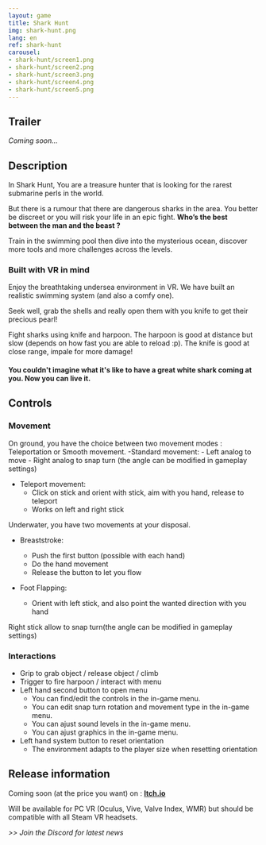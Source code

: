 ```yaml
---
layout: game
title: Shark Hunt
img: shark-hunt.png
lang: en
ref: shark-hunt
carousel:
- shark-hunt/screen1.png
- shark-hunt/screen2.png
- shark-hunt/screen3.png
- shark-hunt/screen4.png
- shark-hunt/screen5.png
---
```


## Trailer

*Coming soon...*

## Description
In Shark Hunt, You are a treasure hunter that is looking for the rarest submarine perls in the world. 

But there is a rumour that there are dangerous sharks in the area. You better be discreet or you will risk your life in an epic fight. **Who’s the best between the man and the beast ?** 

Train in the swimming pool then dive into the mysterious ocean, discover more tools and more challenges across the levels. 

### Built with VR in mind 
Enjoy the breathtaking undersea environment in VR. We have built an realistic swimming system (and also a comfy one).

Seek well, grab the shells and really open them with you knife to get their precious pearl!

Fight sharks using knife and harpoon. The harpoon is good at distance but slow (depends on how fast you are able to reload :p). The knife is good at close range, impale for more damage!

#### You couldn't imagine what it's like to have a great white shark coming at you. Now you can live it.
<div id="carousel"></div>

## Controls

### Movement 

On ground, you have the choice between two movement modes : Teleportation or Smooth movement. 
-Standard movement:
	- Left analog to move
	- Right analog to snap turn (the angle can be modified in gameplay settings)

- Teleport movement:
	- Click on stick and orient with stick, aim with you hand, release to teleport
	- Works on left and right stick

	
Underwater, you have two movements at your disposal.
- Breaststroke:
	- Push the first button (possible with each hand)
	- Do the hand movement 
	- Release the button to let you flow

- Foot Flapping:
	- Orient with left stick, and also point the wanted direction with you hand

Right stick allow to snap turn(the angle can be modified in gameplay settings)

### Interactions

- Grip to grab object / release object / climb
- Trigger to fire harpoon / interact with menu
- Left hand second button to open menu
	- You can find/edit the controls in the in-game menu. 
    - You can edit snap turn rotation and movement type in the in-game menu.
    - You can ajust sound levels in the in-game menu.
	- You can ajust graphics in the in-game menu.
- Left hand system button to reset orientation
	- The environment adapts to the player size when resetting orientation

	
	
## Release information	
	
Coming soon (at the price you want) on : **[Itch.io](https://mineogames.itch.io/)**

Will be available for PC VR (Oculus, Vive, Valve Index, WMR) but should be compatible with all Steam VR headsets.


<i> >> Join the Discord for latest news </i>